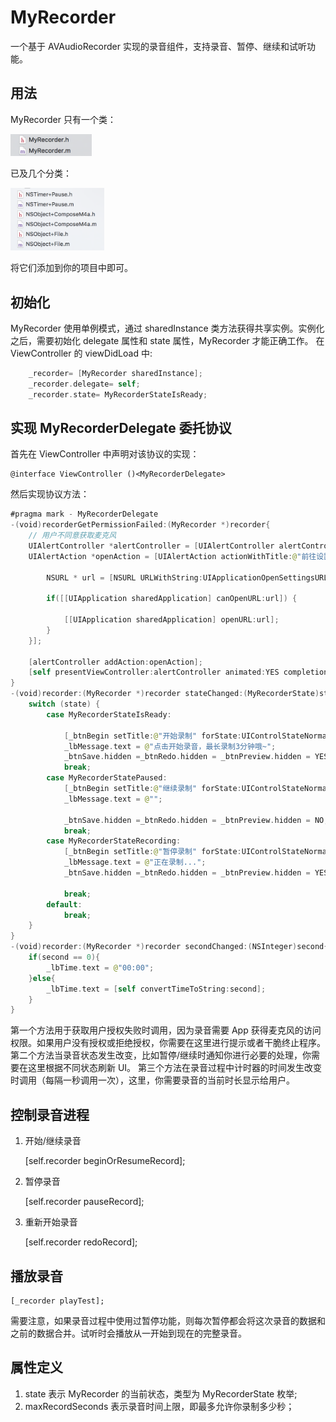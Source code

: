 # MyRecorder

一个基于 AVAudioRecorder 实现的录音组件，支持录音、暂停、继续和试听功能。

## 用法

MyRecorder 只有一个类：

<img src='1.png' width='130'/>

已及几个分类：

<img src='2.png' width='150'/>

将它们添加到你的项目中即可。

## 初始化

MyRecorder 使用单例模式，通过 sharedInstance 类方法获得共享实例。实例化之后，需要初始化 delegate 属性和 state 属性，MyRecorder 才能正确工作。
在 ViewController 的 viewDidLoad 中:

```swift
    _recorder= [MyRecorder sharedInstance];
    _recorder.delegate= self;
    _recorder.state= MyRecorderStateIsReady;
```


## 实现 MyRecorderDelegate 委托协议

首先在 ViewController 中声明对该协议的实现：

	@interface ViewController ()<MyRecorderDelegate>

然后实现协议方法：

```swift
#pragma mark - MyRecorderDelegate
-(void)recorderGetPermissionFailed:(MyRecorder *)recorder{
    // 用户不同意获取麦克风
    UIAlertController *alertController = [UIAlertController alertControllerWithTitle:@"麦克风不可用" message:@"请在“设置 - 隐私 - 麦克风”中允许数字红卡访问你的麦克风" preferredStyle:UIAlertControllerStyleAlert];
    UIAlertAction *openAction = [UIAlertAction actionWithTitle:@"前往设置" style:UIAlertActionStyleDefault handler:^(UIAlertAction * _Nonnull action) {
        
        NSURL * url = [NSURL URLWithString:UIApplicationOpenSettingsURLString];
        
        if([[UIApplication sharedApplication] canOpenURL:url]) {
            
            [[UIApplication sharedApplication] openURL:url];
        }
    }];
    
    [alertController addAction:openAction];
    [self presentViewController:alertController animated:YES completion:nil];
}
-(void)recorder:(MyRecorder *)recorder stateChanged:(MyRecorderState)state{
    switch (state) {
        case MyRecorderStateIsReady:
            
            [_btnBegin setTitle:@"开始录制" forState:UIControlStateNormal];
            _lbMessage.text = @"点击开始录音，最长录制3分钟哦~";
            _btnSave.hidden =_btnRedo.hidden = _btnPreview.hidden = YES;
            break;
        case MyRecorderStatePaused:
            [_btnBegin setTitle:@"继续录制" forState:UIControlStateNormal];
            _lbMessage.text = @"";
            
            _btnSave.hidden =_btnRedo.hidden = _btnPreview.hidden = NO;
            break;
        case MyRecorderStateRecording:
            [_btnBegin setTitle:@"暂停录制" forState:UIControlStateNormal];
            _lbMessage.text = @"正在录制...";
            _btnSave.hidden =_btnRedo.hidden = _btnPreview.hidden = YES;
            
            break;
        default:
            break;
    }
}
-(void)recorder:(MyRecorder *)recorder secondChanged:(NSInteger)second{
    if(second == 0){
        _lbTime.text = @"00:00";
    }else{
        _lbTime.text = [self convertTimeToString:second];
    }
}
```
第一个方法用于获取用户授权失败时调用，因为录音需要 App 获得麦克风的访问权限。如果用户没有授权或拒绝授权，你需要在这里进行提示或者干脆终止程序。
第二个方法当录音状态发生改变，比如暂停/继续时通知你进行必要的处理，你需要在这里根据不同状态刷新 UI。
第三个方法在录音过程中计时器的时间发生改变时调用（每隔一秒调用一次），这里，你需要录音的当前时长显示给用户。

## 控制录音进程

1. 开始/继续录音

	[self.recorder beginOrResumeRecord];

2. 暂停录音

	[self.recorder pauseRecord];
	
3. 重新开始录音

	[self.recorder redoRecord];
	
## 播放录音

	[_recorder playTest];
	
需要注意，如果录音过程中使用过暂停功能，则每次暂停都会将这次录音的数据和之前的数据合并。试听时会播放从一开始到现在的完整录音。

## 属性定义

1. state 表示 MyRecorder 的当前状态，类型为 MyRecorderState 枚举;
2. maxRecordSeconds 表示录音时间上限，即最多允许你录制多少秒；


